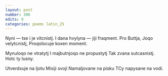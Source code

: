 ```yaml
---
layout: post
number: 306
edits: 9
categories: poems latin_25
---
```


Nyni — tse i je vitcnistj.
I dana hvylyna — jiji fraqment.
Pro Buttja, Joqo velytcnistj,
Proqolocuje koxen moment.

Mynuloqo ne vtratytj 
I majbutnjoqo ne propustytj
Tak zvana sutcasnistj.
Hotc ty lusny.

Utverdxuje na ljotu
Misiji svoji
Namaljovane na pisku 
TCy napysane na vodi.
